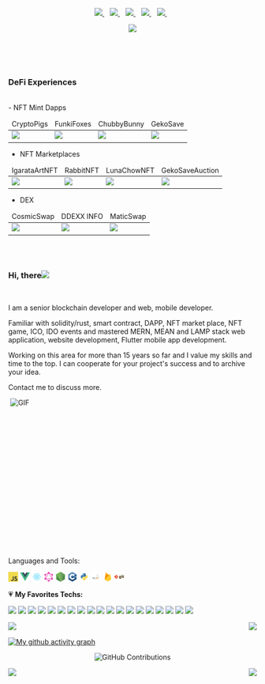 <p align='center'>
<a href="https://t.me/realworld_forward">
  <img src="https://img.shields.io/badge/telegram-%230077B5.svg?&style=for-the-badge&logo=telegram&logoColor=white" />
</a>&nbsp;&nbsp;
<a href="https://join.skype.com/HZKQER3BDBPk">
  <img src="https://img.shields.io/badge/skype-%231DA1F3.svg?&style=for-the-badge&logo=skype&logoColor=white" />
</a>&nbsp;&nbsp;
<a href="https://discord.gg/Super29#9298">
  <img src="https://img.shields.io/badge/discord-%230077B5.svg?&style=for-the-badge&logo=discord&logoColor=white" />
</a>&nbsp;&nbsp;
<a href="+79010428113 ">
  <img src="https://img.shields.io/badge/whatsapp-%230077B5.svg?&style=for-the-badge&logo=linkedin&logoColor=white" />
</a>&nbsp;&nbsp;
<a href="mailto:7.bremi.2@gmail.com">
  <img src="https://img.shields.io/badge/email me-%231DA1F3.svg?&style=for-the-badge&logo=gmail&logoColor=white" />
</a>&nbsp;&nbsp;
</p>

<p align="center">
    <img src="https://github-profile-trophy.vercel.app/?username=BlockChainDev-a&row=1&column=6&theme=gruvbox&margin-w=15&margin-h=15"/>
</p>
<!-- 
<p align="center">
    <img src="https://github-profile-trophy.vercel.app/?username=BlockChainDev-a&row=1&column=6&theme=gruvbox&margin-w=15&margin-h=15"/>
</p> -->


<br/><br/><br/>
### DeFi Experiences
<br/>
- NFT Mint Dapps
<table>
    <thead align="center">
        <tr>
            <td>CryptoPigs</td>        
            <td>FunkiFoxes</td>
            <td>ChubbyBunny</td>
            <td>GekoSave</td>
        </tr>
    </thead>
    <tr>
        <td>
           <img src="https://github.com/BlockChainDev-a/Profile/blob/main/projects/CryptoPig.png?raw=true" width="200">
        </td>       
        <td>
            <img src="https://github.com/BlockChainDev-a/Profile/blob/main/projects/FunkiFoxes.png?raw=true" width="200">
        </td>     
        <td>
            <img src="https://github.com/BlockChainDev-a/Profile/blob/main/projects/ChubbyBunny1.png?raw=true" width="200">
        </td>
        <td>
            <img src="https://github.com/BlockChainDev-a/Profile/blob/main/projects/GekoSave0.png?raw=true" width="200">
        </td> 
    </tr>     
</table>

- NFT Marketplaces
<table>
    <thead align="center">
        <tr>
            <td>IgarataArtNFT</td>
            <td>RabbitNFT</td>
            <td>LunaChowNFT</td>
            <td>GekoSaveAuction</td>
        </tr>
    </thead>
    <tr>
        <td>
            <img src="https://github.com/BlockChainDev-a/Profile/blob/main/projects/igaratanft.png?raw=true" width="200">
        </td>        
        <td>
            <img src="https://github.com/BlockChainDev-a/Profile/blob/main/projects/rabbitnft.png?raw=true" width="200">
        </td> 
        <td>
            <img src="https://github.com/BlockChainDev-a/Profile/blob/main/projects/LunachowNFT.png?raw=true" width="200">
        </td> 
        <td>
            <img src="https://github.com/BlockChainDev-a/Profile/blob/main/projects/GekoSave1.png?raw=true" width="200">
        </td>     
    </tr>
</table>

- DEX
<table>
<thead align="center">
        <tr>
            <td>CosmicSwap</td>
            <td>DDEXX INFO</td>
            <td>MaticSwap</td>  
        </tr>
    </thead>
    <tr>
        <td>
            <img src="https://github.com/BlockChainDev-a/Profile/blob/main/projects/cosmicswap.png?raw=true" width="200">
        </td>          
        <td>
            <img src="https://github.com/BlockChainDev-a/Profile/blob/main/projects/ddexinfo.png?raw=true" width="200">
        </td>   
        <td>
            <img src="https://github.com/BlockChainDev-a/Profile/blob/main/projects/maticswap.png?raw=true" width="200">
        </td> 
    </tr>  
</table>

<br/></br>
### Hi, there<img src="https://media.giphy.com/media/hvRJCLFzcasrR4ia7z/giphy.gif" width="25px">

  <br />
  
  I am a senior blockchain developer and web, mobile developer.

Familiar with solidity/rust, smart contract, DAPP, NFT market place, NFT game, ICO, IDO events and mastered MERN, MEAN and LAMP stack web application, website development, Flutter mobile app development. 

Working on this area for more than 15 years so far and I value my skills and time to the top. I can cooperate for your project's success and to archive your idea.

Contact me to discuss more.

 <div>
  <img align="right" alt="GIF" src="https://github.com/abhisheknaiidu/abhisheknaiidu/raw/master/code.gif?raw=true" width="500" height="320" />
</div>

<br/>
<br/>
Languages and Tools:

<code><img height="20" src="https://raw.githubusercontent.com/github/explore/80688e429a7d4ef2fca1e82350fe8e3517d3494d/topics/javascript/javascript.png"></code>
<code><img height="20" src="https://raw.githubusercontent.com/github/explore/80688e429a7d4ef2fca1e82350fe8e3517d3494d/topics/vue/vue.png"></code>
<code><img height="20" src="https://raw.githubusercontent.com/github/explore/80688e429a7d4ef2fca1e82350fe8e3517d3494d/topics/react/react.png"></code>
<code><img height="20" src="https://raw.githubusercontent.com/github/explore/5c058a388828bb5fde0bcafd4bc867b5bb3f26f3/topics/graphql/graphql.png"></code>
<code><img height="20" src="https://raw.githubusercontent.com/github/explore/80688e429a7d4ef2fca1e82350fe8e3517d3494d/topics/nodejs/nodejs.png"></code>
<code><img height="20" src="https://raw.githubusercontent.com/github/explore/80688e429a7d4ef2fca1e82350fe8e3517d3494d/topics/cpp/cpp.png"></code>
<code><img height="20" src="https://raw.githubusercontent.com/github/explore/80688e429a7d4ef2fca1e82350fe8e3517d3494d/topics/python/python.png"></code>
<code><img height="20" src="https://raw.githubusercontent.com/github/explore/80688e429a7d4ef2fca1e82350fe8e3517d3494d/topics/mysql/mysql.png"></code>
<code><img height="20" src="https://raw.githubusercontent.com/github/explore/80688e429a7d4ef2fca1e82350fe8e3517d3494d/topics/firebase/firebase.png"></code>
<code><img height="20" src="https://raw.githubusercontent.com/github/explore/80688e429a7d4ef2fca1e82350fe8e3517d3494d/topics/git/git.png"></code>

💗 **My Favorites Techs:**

![](https://img.shields.io/badge/Network-BitCoin-informational?style=flat&logo=bitcoin&logoColor=white&color=3bac3a)
![](https://img.shields.io/badge/Network-Ethereum-informational?style=flat&logo=ethereum&logoColor=white&color=3bac3a)
![](https://img.shields.io/badge/Language-Solidity-informational?style=flat&logo=solidity&logoColor=white&color=3bac3a)
![](https://img.shields.io/badge/Token-ERC721-informational?style=flat&logo=erc721&logoColor=white&color=3bac3a)
![](https://img.shields.io/badge/Token-ERC1155-informational?style=flat&logo=erc1155&logoColor=white&color=3bac3a)
![](https://img.shields.io/badge/Token-ERC20-informational?style=flat&logo=erc20&logoColor=white&color=3bac3a)
![](https://img.shields.io/badge/Framework-React-informational?style=flat&logo=react&logoColor=white&color=3bac3a)
![](https://img.shields.io/badge/Framework-Vue-informational?style=flat&logo=vue.js&logoColor=white&color=3bac3a)
![](https://img.shields.io/badge/Framework-Angular-informational?style=flat&logo=angular&logoColor=white&color=3bac3a)
![](https://img.shields.io/badge/Language-JavaScript-informational?style=flat&logo=javascript&logoColor=white&color=3bac3a)
![](https://img.shields.io/badge/Language-TypeScript-informational?style=flat&logo=typescript&logoColor=white&color=3bac3a)
![](https://img.shields.io/badge/Language-PHP-informational?style=flat&logo=php&logoColor=white&color=3bac3a)
![](https://img.shields.io/badge/Language-Laravel-informational?style=flat&logo=laravel&logoColor=white&color=3bac3a)
![](https://img.shields.io/badge/CI/CD-Github_Action-informational?style=flat&logo=github&logoColor=white&color=3bac3a)
![](https://img.shields.io/badge/Database-PostgreSQL-informational?style=flat&logo=postgresql&logoColor=white&color=3bac3a)
![](https://img.shields.io/badge/Database-MySQL-informational?style=flat&logo=mysql&logoColor=white&color=3bac3a)
![](https://img.shields.io/badge/Database-MongoDB-informational?style=flat&logo=mongodb&logoColor=white&color=3bac3a)
![](https://img.shields.io/badge/Shell-Bash-informational?style=flat&logo=gnu-bash&logoColor=white&color=3bac3a)
![](https://img.shields.io/badge/Tools-Docker-informational?style=flat&logo=docker&logoColor=white&color=3bac3a)

<p>
<img align="left" src="https://visitor-badge.laobi.icu/badge?page_id=jwenjian.visitor-badge" />
<img align="right" src="https://img.shields.io/github/followers/BlockChainDev-a?label=Follow&style=social" />
</p>

<br/>

[![My github activity graph](https://activity-graph.herokuapp.com/graph?username=BlockChainDev-a&theme=github&count_private=true&area=true&hide_border=true)](https://activity-graph.herokuapp.com/graph?username=BlockChainDev-a&theme=github&count_private=true)

<div align="center"/>

![GitHub Contributions](https://github-readme-streak-stats.herokuapp.com/?&theme=ayu-mirage&user=BlockChainDev-a)

<div>
<img src="https://github-readme-stats.vercel.app/api?username=BlockChainDev-a&show_icons=true&count_private=true&layout=compact&theme=maroongold&include_all_commits=true" align="left" style="height: 150px" />

<img src="https://github-readme-stats.vercel.app/api/top-langs/?username=BlockChainDev-a&layout=compact&theme=maroongold&include_all_commits=true" align="right" style="height: 150px" /><br/>  
</div>
